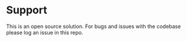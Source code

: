 # Support

This is an open source solution.
For bugs and issues with the codebase please log an issue in this repo.
